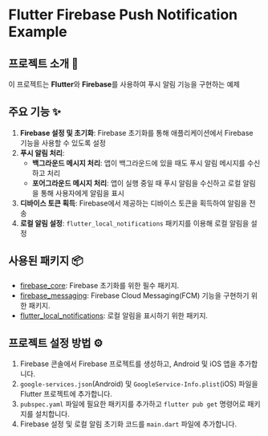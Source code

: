 # Flutter Firebase Push Notification Example

## 프로젝트 소개 📱

이 프로젝트는 **Flutter**와 **Firebase**를 사용하여 푸시 알림 기능을 구현하는 예제
## 주요 기능 ✨

1. **Firebase 설정 및 초기화**: Firebase 초기화를 통해 애플리케이션에서 Firebase 기능을 사용할 수 있도록 설정
2. **푸시 알림 처리**:
   - **백그라운드 메시지 처리**: 앱이 백그라운드에 있을 때도 푸시 알림 메시지를 수신하고 처리
   - **포어그라운드 메시지 처리**: 앱이 실행 중일 때 푸시 알림을 수신하고 로컬 알림을 통해 사용자에게 알림을 표시
3. **디바이스 토큰 획득**: Firebase에서 제공하는 디바이스 토큰을 획득하여 알림을 전송
4. **로컬 알림 설정**: `flutter_local_notifications` 패키지를 이용해 로컬 알림을 설정

## 사용된 패키지 📦

- [firebase_core](https://pub.dev/packages/firebase_core): Firebase 초기화를 위한 필수 패키지.
- [firebase_messaging](https://pub.dev/packages/firebase_messaging): Firebase Cloud Messaging(FCM) 기능을 구현하기 위한 패키지.
- [flutter_local_notifications](https://pub.dev/packages/flutter_local_notifications): 로컬 알림을 표시하기 위한 패키지.

## 프로젝트 설정 방법 ⚙️

1. Firebase 콘솔에서 Firebase 프로젝트를 생성하고, Android 및 iOS 앱을 추가합니다.
2. `google-services.json`(Android) 및 `GoogleService-Info.plist`(iOS) 파일을 Flutter 프로젝트에 추가합니다.
3. `pubspec.yaml` 파일에 필요한 패키지를 추가하고 `flutter pub get` 명령어로 패키지를 설치합니다.
4. Firebase 설정 및 로컬 알림 초기화 코드를 `main.dart` 파일에 추가합니다.

